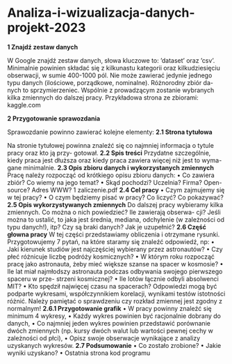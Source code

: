 # Analiza-i-wizualizacja-danych-projekt-2023
**1 Znajdź zestaw danych**

W Google znajdź zestaw danych, słowa kluczowe to: ’dataset’ oraz ’csv’. Minimalnie powinien
składać się z kilkunastu kategorii oraz kilkudziesięciu obserwacji, w sumie 400-1000 pól. Nie może
zawierać jedynie jednego typu danych (ilościowe, porządkowe, nominalne). Różnorodny zbiór da-
nych to sprzymierzeniec. Wspólnie z prowadzącym zostanie wybranych kilka zmiennych do dalszej
pracy. Przykładowa strona ze zbiorami:
kaggle.com

**2 Przygotowanie sprawozdania**

Sprawozdanie powinno zawierać kolejne elementy:
**2.1 Strona tytułowa**

Na stronie tytułowej powinna znaleźć się co najmniej informacja o tytule pracy oraz kto ją przy-
gotował.
**2.2 Spis treści**
Przydatne szczególnie, kiedy praca jest dłuższa oraz kiedy praca zawiera więcej niż jest to wyma-
gane minimalnie.
**2.3 Opis zbioru danych i wykorzystanych zmiennych**
Pracę należy rozpocząć od krótkiego opisu zbioru danych:
•
Co zawiera zbiór? Co wiemy na jego temat?
•
Skąd pochodzi? Uczelnia? Firma? Open-source? Adres WWW?
1
zaliczenie.pdf
**2.4 Cel pracy**
•
Czym zajmujemy się w tej pracy?
•
O czym będziemy pisać w pracy? Co liczyć? Co pokazywać?
**2.5 Opis wykorzystywanych zmiennych**
Do dalszej pracy wybieramy kilka zmiennych. Co można o nich powiedzieć? Ile zawierają obserwa-
cji? Jeśli można to ustalić, to jaka jest średnia, mediana, odchylenie (w zależności od typu danych!),
itp? Czy są braki danych? Jak je uzupełnić?
**2.6 Część głowna pracy**
W tej części przedstawiamy obliczenia i otrzymane rysunki. Przygotowujemy 7 pytań, na które
staramy się znaleźć odpowiedź, np:
•
Jaki kierunek studiów jest najczęściej wybierany przez astronautów?
•
Czy płeć różnicuje liczbę podróży kosmicznych?
•
W którym roku rozpocząć pracę jako astronauta, żeby mieć większe szanse na spacer w
kosmosie?
•
Ile lat miał najmłodszy astronauta podczas odbywania swojego pierwszego spaceru w prze-
strzeni kosmicznej?
•
Ile lotów łącznie odbyli absolwenci MIT?
•
Kto spędził najwięcej czasu na spacerach?
Odpowiedzi mogą być podparte wykresami, współczynnikiem korelacji, wynikami testów istotności
różnić. Należy pamiętać o sprawdzeniu czy rozkład zmiennej jest zgodny z normalnym!
**2.6.1 Przygotowanie grafik**
•
W pracy powinny znaleźć się minimum 4 wykresy,
•
Każdy wykres powinien być racjonalnie dobrany do danych,
•
Co najmniej jeden wykres powinien przedstawić porównanie dwóch zmiennych (np. kursy
dwóch walut lub wartości pewnej cechy w zależności od płci),
•
Opisz swoje obserwacje wynikające z analizy uzyskanych wykresów.
**2.7 Podsumowanie**
•
Co zostało zrobione?
•
Jakie wyniki uzyskano?
•
Ostatnia strona kod programu
